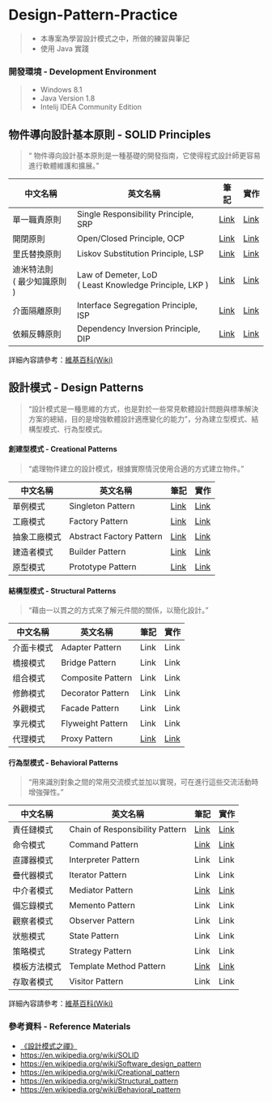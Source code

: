 # Design-Pattern-Practice
> - 本專案為學習設計模式之中，所做的練習與筆記
> - 使用 Java 實踐

### 開發環境 - Development Environment
> - Windows 8.1
> - Java Version 1.8
> - Intelij IDEA Community Edition

## 物件導向設計基本原則 - SOLID Principles
>“ 物件導向設計基本原則是一種基礎的開發指南，它使得程式設計師更容易進行軟體維護和擴展。”

| 中文名稱  | 英文名稱  | 筆記  | 實作  |
| ------------- | ------------- | ------------- |------------- |
| 單一職責原則  | Single Responsibility Principle, SRP  | [Link](https://github.com/kaiwen180509/Design-Pattern-Practice/blob/master/SOLID/SingleResponsibilityPrinciple/Notes.md "Link") | [Link](https://github.com/kaiwen180509/Design-Pattern-Practice/tree/master/SOLID/SingleResponsibilityPrinciple/Practice "Link") |
| 開閉原則  | Open/Closed Principle, OCP  | [Link](https://github.com/kaiwen180509/Design-Pattern-Practice/blob/master/SOLID/OpenClosedPrinciple/Notes.md "Link") | [Link](https://github.com/kaiwen180509/Design-Pattern-Practice/tree/master/SOLID/OpenClosedPrinciple/Practice "Link") |
| 里氏替換原則  | Liskov Substitution Principle, LSP  | [Link](https://github.com/kaiwen180509/Design-Pattern-Practice/blob/master/SOLID/LiskovSubstitutionPrinciple/Notes.md "Link") | [Link](https://github.com/kaiwen180509/Design-Pattern-Practice/tree/master/SOLID/LiskovSubstitutionPrinciple/Practice "Link") |
| 迪米特法則<br>( 最少知識原則 ) | Law of Demeter, LoD<br>( Least Knowledge Principle, LKP )  | [Link](https://github.com/kaiwen180509/Design-Pattern-Practice/blob/master/SOLID/LeastKnowledgePrinciple/Notes.md "Link") | [Link](https://github.com/kaiwen180509/Design-Pattern-Practice/tree/master/SOLID/LeastKnowledgePrinciple/Practice "Link") |
| 介面隔離原則  | Interface Segregation Principle, ISP  | [Link](https://github.com/kaiwen180509/Design-Pattern-Practice/blob/master/SOLID/InterfaceSegregationPrinciple/Notes.md "Link") | [Link](https://github.com/kaiwen180509/Design-Pattern-Practice/tree/master/SOLID/InterfaceSegregationPrinciple/Practice "Link") |
| 依賴反轉原則  | Dependency Inversion Principle, DIP  | [Link](https://github.com/kaiwen180509/Design-Pattern-Practice/blob/master/SOLID/DependencyInversionPrinciple/Notes.md "Link") | [Link](https://github.com/kaiwen180509/Design-Pattern-Practice/tree/master/SOLID/DependencyInversionPrinciple/Practice "Link") |

詳細內容請參考：[維基百科(Wiki)](https://en.wikipedia.org/wiki/SOLID)

## 設計模式 - Design Patterns
>“設計模式是一種思維的方式，也是對於一些常見軟體設計問題與標準解決方案的總結，目的是增強軟體設計適應變化的能力”，分為建立型模式、結構型模式、行為型模式。

#### 創建型模式 - Creational Patterns
>“處理物件建立的設計模式，根據實際情況使用合適的方式建立物件。”

| 中文名稱  | 英文名稱  | 筆記  | 實作  |
| ------------- | ------------- | ------------- |------------- |
| 單例模式  | Singleton Pattern  | [Link](https://github.com/kaiwen180509/Design-Pattern-Practice/blob/master/DesignPatterns/SingletonPattern/Notes.md "Link") | [Link](https://github.com/kaiwen180509/Design-Pattern-Practice/tree/master/DesignPatterns/SingletonPattern/Practice "Link") |
| 工廠模式  | Factory Pattern  | [Link](https://github.com/kaiwen180509/Design-Pattern-Practice/blob/master/DesignPatterns/FactoryPattern/Notes.md "Link") | [Link](https://github.com/kaiwen180509/Design-Pattern-Practice/tree/master/DesignPatterns/FactoryPattern/Practice "Link") |
| 抽象工廠模式  | Abstract Factory Pattern  | [Link](https://github.com/kaiwen180509/Design-Pattern-Practice/blob/master/DesignPatterns/AbstractFactoryPattern/Notes.md "Link") | [Link](https://github.com/kaiwen180509/Design-Pattern-Practice/tree/master/DesignPatterns/AbstractFactoryPattern/Practice "Link") |
| 建造者模式  | Builder Pattern  | [Link](https://github.com/kaiwen180509/Design-Pattern-Practice/blob/master/DesignPatterns/BuilderPattern/Notes.md "Link") | [Link](https://github.com/kaiwen180509/Design-Pattern-Practice/tree/master/DesignPatterns/BuilderPattern/Practice "Link") |
| 原型模式  | Prototype Pattern  | [Link](https://github.com/kaiwen180509/Design-Pattern-Practice/blob/master/DesignPatterns/PrototypePattern/Notes.md "Link") | [Link](https://github.com/kaiwen180509/Design-Pattern-Practice/tree/master/DesignPatterns/PrototypePattern/Practice "Link") |

#### 結構型模式 - Structural Patterns
>“藉由一以貫之的方式來了解元件間的關係，以簡化設計。”

| 中文名稱  | 英文名稱  | 筆記  | 實作  |
| ------------- | ------------- | ------------- |------------- |
| 介面卡模式  | Adapter Pattern  | Link  | Link  | 
| 橋接模式  | Bridge Pattern  | Link  | Link  | 
| 组合模式  | Composite Pattern  | Link  | Link  | 
| 修飾模式  | Decorator Pattern  | Link  | Link  | 
| 外觀模式  | Facade Pattern  | Link  | Link  | 
| 享元模式  | Flyweight Pattern  | Link  | Link  | 
| 代理模式  | Proxy Pattern  | [Link](https://github.com/kaiwen180509/Design-Pattern-Practice/blob/master/DesignPatterns/ProxyPattern/Notes.md "Link") | [Link](https://github.com/kaiwen180509/Design-Pattern-Practice/tree/master/DesignPatterns/ProxyPattern/Practice "Link") |

#### 行為型模式 - Behavioral Patterns
>“用來識別對象之間的常用交流模式並加以實現，可在進行這些交流活動時增強彈性。”

| 中文名稱  | 英文名稱  | 筆記  | 實作  |
| ------------- | ------------- | ------------- |------------- |
| 責任鏈模式  | Chain of Responsibility Pattern  | [Link](https://github.com/kaiwen180509/Design-Pattern-Practice/blob/master/DesignPatterns/ChainOfResponsibilityPattern/Notes.md "Link") | [Link](https://github.com/kaiwen180509/Design-Pattern-Practice/tree/master/DesignPatterns/ChainOfResponsibilityPattern/Practice "Link") |
| 命令模式  | Command Pattern  | [Link](https://github.com/kaiwen180509/Design-Pattern-Practice/blob/master/DesignPatterns/CommandPattern/Notes.md "Link") | [Link](https://github.com/kaiwen180509/Design-Pattern-Practice/tree/master/DesignPatterns/CommandPattern/Practice "Link") |
| 直譯器模式  | Interpreter Pattern  | Link  | Link  | 
| 疊代器模式  | Iterator Pattern  | Link  | Link  | 
| 中介者模式  | Mediator Pattern  | [Link](https://github.com/kaiwen180509/Design-Pattern-Practice/blob/master/DesignPatterns/MediatorPattern/Notes.md "Link") | [Link](https://github.com/kaiwen180509/Design-Pattern-Practice/tree/master/DesignPatterns/MediatorPattern/Practice "Link") |
| 備忘錄模式  | Memento Pattern  | Link  | Link  | 
| 觀察者模式  | Observer Pattern  | Link  | Link  | 
| 狀態模式  | State Pattern  | Link  | Link  | 
| 策略模式  | Strategy Pattern  | Link  | Link  | 
| 模板方法模式  | Template Method Pattern  | [Link](https://github.com/kaiwen180509/Design-Pattern-Practice/blob/master/DesignPatterns/TemplateMethodPattern/Notes.md "Link") | [Link](https://github.com/kaiwen180509/Design-Pattern-Practice/tree/master/DesignPatterns/TemplateMethodPattern/Practice "Link") |
| 存取者模式  | Visitor Pattern  | Link  | Link  | 

詳細內容請參考：[維基百科(Wiki)](https://en.wikipedia.org/wiki/Software_design_pattern)

### 參考資料 - Reference Materials
- [《設計模式之禪》](http://www.books.com.tw/products/CN11096287 "《設計模式之禪》")
- https://en.wikipedia.org/wiki/SOLID
- https://en.wikipedia.org/wiki/Software_design_pattern
- https://en.wikipedia.org/wiki/Creational_pattern
- https://en.wikipedia.org/wiki/Structural_pattern
- https://en.wikipedia.org/wiki/Behavioral_pattern